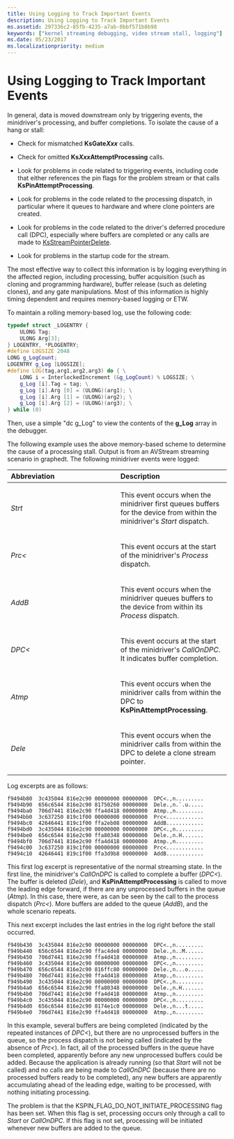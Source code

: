 ```yaml
---
title: Using Logging to Track Important Events
description: Using Logging to Track Important Events
ms.assetid: 297336c2-85fb-4235-a7ab-0bbf571b8b98
keywords: ["kernel streaming debugging, video stream stall, logging"]
ms.date: 05/23/2017
ms.localizationpriority: medium
---
```


# Using Logging to Track Important Events


In general, data is moved downstream only by triggering events, the minidriver's processing, and buffer completions. To isolate the cause of a hang or stall:

- Check for mismatched **KsGate<em>Xxx</em>** calls.

- Check for omitted **Ks*Xxx*AttemptProcessing** calls.

- Look for problems in code related to triggering events, including code that either references the pin flags for the problem stream or that calls **KsPinAttemptProcessing**.

- Look for problems in the code related to the processing dispatch, in particular where it queues to hardware and where clone pointers are created.

- Look for problems in the code related to the driver's deferred procedure call (DPC), especially where buffers are completed or any calls are made to [KsStreamPointerDelete](/windows-hardware/drivers/ddi/ks/nf-ks-ksstreampointerdelete).

- Look for problems in the startup code for the stream.

The most effective way to collect this information is by logging everything in the affected region, including processing, buffer acquisition (such as cloning and programming hardware), buffer release (such as deleting clones), and any gate manipulations. Most of this information is highly timing dependent and requires memory-based logging or ETW.

To maintain a rolling memory-based log, use the following code:

```cpp
typedef struct _LOGENTRY {
    ULONG Tag;
    ULONG Arg[3];
} LOGENTRY, *PLOGENTRY;
#define LOGSIZE 2048
LONG g_LogCount;
LOGENTRY g_Log [LOGSIZE];
#define LOG(tag,arg1,arg2,arg3) do { \
    LONG i = InterlockedIncrement (&g_LogCount) % LOGSIZE; \
    g_Log [i].Tag = tag; \
    g_Log [i].Arg [0] = (ULONG)(arg1); \
    g_Log [i].Arg [1] = (ULONG)(arg2); \
    g_Log [i].Arg [2] = (ULONG)(arg3); \
} while (0)
```

Then, use a simple "dc g\_Log" to view the contents of the **g\_Log** array in the debugger.

The following example uses the above memory-based scheme to determine the cause of a processing stall. Output is from an AVStream streaming scenario in graphedt. The following minidriver events were logged:

<table>
<colgroup>
<col width="50%" />
<col width="50%" />
</colgroup>
<thead>
<tr class="header">
<th align="left">Abbreviation</th>
<th align="left">Description</th>
</tr>
</thead>
<tbody>
<tr class="odd">
<td align="left"><p><em>Strt</em></p></td>
<td align="left"><p>This event occurs when the minidriver first queues buffers for the device from within the minidriver's <em>Start</em> dispatch.</p></td>
</tr>
<tr class="even">
<td align="left"><p><em>Prc&lt;</em></p></td>
<td align="left"><p>This event occurs at the start of the minidriver's <em>Process</em> dispatch.</p></td>
</tr>
<tr class="odd">
<td align="left"><p><em>AddB</em></p></td>
<td align="left"><p>This event occurs when the minidriver queues buffers to the device from within its <em>Process</em> dispatch.</p></td>
</tr>
<tr class="even">
<td align="left"><p><em>DPC&lt;</em></p></td>
<td align="left"><p>This event occurs at the start of the minidriver's <em>CallOnDPC</em>. It indicates buffer completion.</p></td>
</tr>
<tr class="odd">
<td align="left"><p><em>Atmp</em></p></td>
<td align="left"><p>This event occurs when the minidriver calls from within the DPC to <strong>KsPinAttemptProcessing</strong>.</p></td>
</tr>
<tr class="even">
<td align="left"><p><em>Dele</em></p></td>
<td align="left"><p>This event occurs when the minidriver calls from within the DPC to delete a clone stream pointer.</p></td>
</tr>
</tbody>
</table>

 

Log excerpts are as follows:

```text
f9494b80  3c435044 816e2c90 00000000 00000000  DPC<.,n.........
f9494b90  656c6544 816e2c90 81750260 00000000  Dele.,n.`.u.....
f9494ba0  706d7441 816e2c90 ffa4d418 00000000  Atmp.,n.........
f9494bb0  3c637250 819c1f00 00000000 00000000  Prc<............
f9494bc0  42646441 819c1f00 ffa2eb08 00000000  AddB............
f9494bd0  3c435044 816e2c90 00000000 00000000  DPC<.,n.........
f9494be0  656c6544 816e2c90 ffa80348 00000000  Dele.,n.H.......
f9494bf0  706d7441 816e2c90 ffa4d418 00000000  Atmp.,n.........
f9494c00  3c637250 819c1f00 00000000 00000000  Prc<............
f9494c10  42646441 819c1f00 ffa3d9b8 00000000  AddB............
```

This first log excerpt is representative of the normal streaming state. In the first line, the minidriver's *CallOnDPC* is called to complete a buffer (*DPC&lt;*). The buffer is deleted (*Dele*), and **KsPinAttemptProcessing** is called to move the leading edge forward, if there are any unprocessed buffers in the queue (*Atmp*). In this case, there were, as can be seen by the call to the process dispatch (*Prc&lt;*). More buffers are added to the queue (*AddB*), and the whole scenario repeats.

This next excerpt includes the last entries in the log right before the stall occurred.

```text
f949b430  3c435044 816e2c90 00000000 00000000  DPC<.,n.........
f949b440  656c6544 816e2c90 ffac4de8 00000000  Dele.,n..M......
f949b450  706d7441 816e2c90 ffa4d418 00000000  Atmp.,n.........
f949b460  3c435044 816e2c90 00000000 00000000  DPC<.,n.........
f949b470  656c6544 816e2c90 816ffc80 00000000  Dele.,n...o.....
f949b480  706d7441 816e2c90 ffa4d418 00000000  Atmp.,n.........
f949b490  3c435044 816e2c90 00000000 00000000  DPC<.,n.........
f949b4a0  656c6544 816e2c90 ffa80348 00000000  Dele.,n.H.......
f949b4b0  706d7441 816e2c90 ffa4d418 00000000  Atmp.,n.........
f949b4c0  3c435044 816e2c90 00000000 00000000  DPC<.,n.........
f949b4d0  656c6544 816e2c90 8174e1c0 00000000  Dele.,n...t.....
f949b4e0  706d7441 816e2c90 ffa4d418 00000000  Atmp.,n.........
```

In this example, several buffers are being completed (indicated by the repeated instances of *DPC&lt;*), but there are no unprocessed buffers in the queue, so the process dispatch is not being called (indicated by the absence of *Prc&lt;*). In fact, all of the processed buffers in the queue have been completed, apparently before any new unprocessed buffers could be added. Because the application is already running (so that *Start* will not be called) and no calls are being made to *CallOnDPC* (because there are no processed buffers ready to be completed), any new buffers are apparently accumulating ahead of the leading edge, waiting to be processed, with nothing initiating processing.

The problem is that the KSPIN\_FLAG\_DO\_NOT\_INITIATE\_PROCESSING flag has been set. When this flag is set, processing occurs only through a call to *Start* or *CallOnDPC*. If this flag is not set, processing will be initiated whenever new buffers are added to the queue.

 

